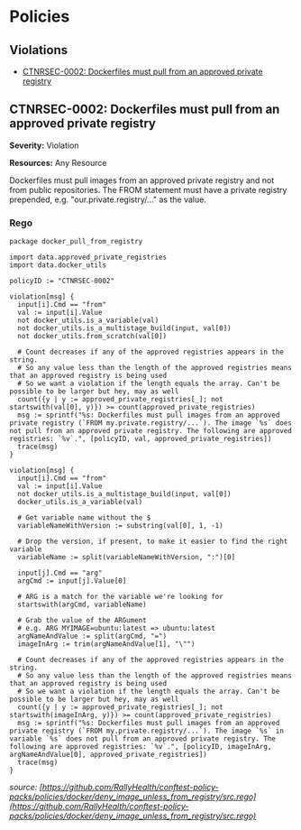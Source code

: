 # Policies

## Violations

* [CTNRSEC-0002: Dockerfiles must pull from an approved private registry](#ctnrsec-0002-dockerfiles-must-pull-from-an-approved-private-registry)

## CTNRSEC-0002: Dockerfiles must pull from an approved private registry

**Severity:** Violation

**Resources:** Any Resource

Dockerfiles must pull images from an approved private registry and not from public repositories.
The FROM statement must have a private registry prepended, e.g. "our.private.registry/..." as the value.

### Rego

```rego
package docker_pull_from_registry

import data.approved_private_registries
import data.docker_utils

policyID := "CTNRSEC-0002"

violation[msg] {
  input[i].Cmd == "from"
  val := input[i].Value
  not docker_utils.is_a_variable(val)
  not docker_utils.is_a_multistage_build(input, val[0])
  not docker_utils.from_scratch(val[0])

  # Count decreases if any of the approved registries appears in the string.
  # So any value less than the length of the approved registries means that an approved registry is being used
  # So we want a violation if the length equals the array. Can't be possible to be larger but hey, may as well
  count({y | y := approved_private_registries[_]; not startswith(val[0], y)}) >= count(approved_private_registries)
  msg := sprintf("%s: Dockerfiles must pull images from an approved private registry (`FROM my.private.registry/...`). The image `%s` does not pull from an approved private registry. The following are approved registries: `%v`.", [policyID, val, approved_private_registries])
  trace(msg)
}

violation[msg] {
  input[i].Cmd == "from"
  val := input[i].Value
  not docker_utils.is_a_multistage_build(input, val[0])
  docker_utils.is_a_variable(val)

  # Get variable name without the $
  variableNameWithVersion := substring(val[0], 1, -1)

  # Drop the version, if present, to make it easier to find the right variable
  variableName := split(variableNameWithVersion, ":")[0]

  input[j].Cmd == "arg"
  argCmd := input[j].Value[0]

  # ARG is a match for the variable we're looking for
  startswith(argCmd, variableName)

  # Grab the value of the ARGument
  # e.g. ARG MYIMAGE=ubuntu:latest => ubuntu:latest
  argNameAndValue := split(argCmd, "=")
  imageInArg := trim(argNameAndValue[1], "\"")

  # Count decreases if any of the approved registries appears in the string.
  # So any value less than the length of the approved registries means that an approved registry is being used
  # So we want a violation if the length equals the array. Can't be possible to be larger but hey, may as well
  count({y | y := approved_private_registries[_]; not startswith(imageInArg, y)}) >= count(approved_private_registries)
  msg := sprintf("%s: Dockerfiles must pull images from an approved private registry (`FROM my.private.registry/...`). The image `%s` in variable `%s` does not pull from an approved private registry. The following are approved registries: `%v`.", [policyID, imageInArg, argNameAndValue[0], approved_private_registries])
  trace(msg)
}
```

_source: [https://github.com/RallyHealth/conftest-policy-packs/policies/docker/deny_image_unless_from_registry/src.rego](https://github.com/RallyHealth/conftest-policy-packs/policies/docker/deny_image_unless_from_registry/src.rego)_
